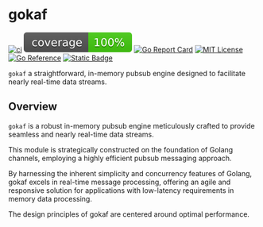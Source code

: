# gokaf

[![ci](https://github.com/acjzz/gokaf/actions/workflows/ci.yml/badge.svg)](https://github.com/acjzz/gokaf/actions/workflows/ci.yml)
[![coverage](https://raw.githubusercontent.com/acjzz/gokaf/badges/.badges/main/coverage.svg)](/.github/.testcoverage.yml)
[![Go Report Card](https://goreportcard.com/badge/github.com/acjzz/gokaf?cache=v1)](https://goreportcard.com/report/github.com/acjzz/gokaf)
[![MIT License](http://img.shields.io/badge/license-MIT-blue.svg?style=flat)](https://github.com/acjzz/gokaf/blob/master/LICENSE)
[![Go Reference](https://pkg.go.dev/badge/github.com/acjzz/gokaf.svg)](https://pkg.go.dev/github.com/acjzz/gokaf)
[![Static Badge](https://img.shields.io/badge/benchmarks-view-blue?link=https%3A%2F%2Facjzz.github.io%2Fgokaf%2Fbench%2Findex.html)](https://acjzz.github.io/gokaf/bench/index.html)

`gokaf` a straightforward, in-memory pubsub engine designed to facilitate nearly real-time data streams.

## Overview

`gokaf` is a robust in-memory pubsub engine meticulously crafted to provide seamless and nearly real-time data streams.

This module is strategically constructed on the foundation of Golang channels, employing a highly efficient pubsub messaging approach.

By harnessing the inherent simplicity and concurrency features of Golang, gokaf excels in real-time message processing, offering an agile and responsive solution for applications with low-latency requirements in memory data processing.

The design principles of gokaf are centered around optimal performance.
